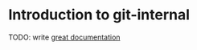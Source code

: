 # Introduction to git-internal

TODO: write [great documentation](http://jacobian.org/writing/what-to-write/)
